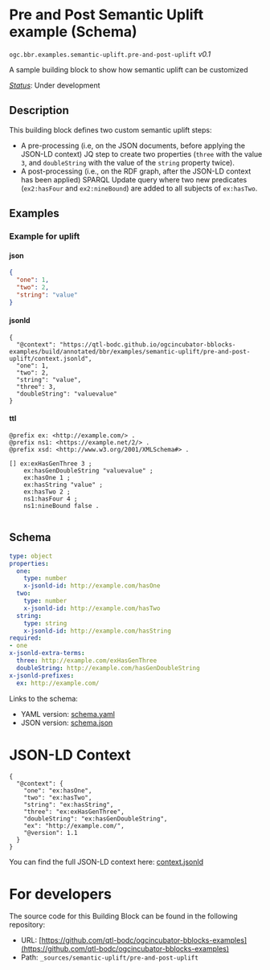 
# Pre and Post Semantic Uplift example (Schema)

`ogc.bbr.examples.semantic-uplift.pre-and-post-uplift` *v0.1*

A sample building block to show how semantic uplift can be customized

[*Status*](http://www.opengis.net/def/status): Under development

## Description

This building block defines two custom semantic uplift steps:

* A pre-processing (i.e, on the JSON documents, before applying the JSON-LD context) JQ step to create two
  properties (`three` with the value `3`, and `doubleString` with the value of the `string` property twice).
* A post-processing (i.e., on the RDF graph, after the JSON-LD context has been applied) SPARQL Update
  query where two new predicates (`ex2:hasFour` and `ex2:nineBound`) are added to all subjects of `ex:hasTwo`.

## Examples

### Example for uplift
#### json
```json
{
  "one": 1,
  "two": 2,
  "string": "value"
}
```

#### jsonld
```jsonld
{
  "@context": "https://qtl-bodc.github.io/ogcincubator-bblocks-examples/build/annotated/bbr/examples/semantic-uplift/pre-and-post-uplift/context.jsonld",
  "one": 1,
  "two": 2,
  "string": "value",
  "three": 3,
  "doubleString": "valuevalue"
}
```

#### ttl
```ttl
@prefix ex: <http://example.com/> .
@prefix ns1: <https://example.net/2/> .
@prefix xsd: <http://www.w3.org/2001/XMLSchema#> .

[] ex:exHasGenThree 3 ;
    ex:hasGenDoubleString "valuevalue" ;
    ex:hasOne 1 ;
    ex:hasString "value" ;
    ex:hasTwo 2 ;
    ns1:hasFour 4 ;
    ns1:nineBound false .


```

## Schema

```yaml
type: object
properties:
  one:
    type: number
    x-jsonld-id: http://example.com/hasOne
  two:
    type: number
    x-jsonld-id: http://example.com/hasTwo
  string:
    type: string
    x-jsonld-id: http://example.com/hasString
required:
- one
x-jsonld-extra-terms:
  three: http://example.com/exHasGenThree
  doubleString: http://example.com/hasGenDoubleString
x-jsonld-prefixes:
  ex: http://example.com/

```

Links to the schema:

* YAML version: [schema.yaml](https://qtl-bodc.github.io/ogcincubator-bblocks-examples/build/annotated/bbr/examples/semantic-uplift/pre-and-post-uplift/schema.json)
* JSON version: [schema.json](https://qtl-bodc.github.io/ogcincubator-bblocks-examples/build/annotated/bbr/examples/semantic-uplift/pre-and-post-uplift/schema.yaml)


# JSON-LD Context

```jsonld
{
  "@context": {
    "one": "ex:hasOne",
    "two": "ex:hasTwo",
    "string": "ex:hasString",
    "three": "ex:exHasGenThree",
    "doubleString": "ex:hasGenDoubleString",
    "ex": "http://example.com/",
    "@version": 1.1
  }
}
```

You can find the full JSON-LD context here:
[context.jsonld](https://qtl-bodc.github.io/ogcincubator-bblocks-examples/build/annotated/bbr/examples/semantic-uplift/pre-and-post-uplift/context.jsonld)


# For developers

The source code for this Building Block can be found in the following repository:

* URL: [https://github.com/qtl-bodc/ogcincubator-bblocks-examples](https://github.com/qtl-bodc/ogcincubator-bblocks-examples)
* Path: `_sources/semantic-uplift/pre-and-post-uplift`

